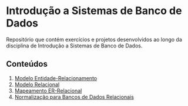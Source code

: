 # Introdução a Sistemas de Banco de Dados

Repositório que contém exercícios e projetos desenvolvidos ao longo da disciplina de Introdução a Sistemas de Banco de Dados.

## Conteúdos

1. [Modelo Entidade-Relacionamento](Modelo_ER)
1. [Modelo Relacional](Modelo_Relacional)
1. [Mapeamento ER-Relacional](Mapeamento_ER_Relacional)
1. [Normalização para Bancos de Dados Relacionais](normalizacao)